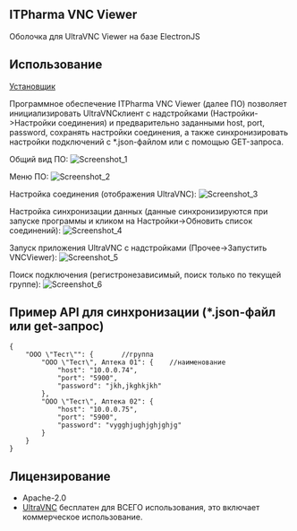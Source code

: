 ## ITPharma VNC Viewer

Оболочка для UltraVNC Viewer на базе ElectronJS

## Использование

[Установщик](https://github.com/siarheidudko/itpharma-vnc-viewer/releases)

Программное обеспечение ITPharma VNC Viewer (далее ПО) позволяет инициализировать UltraVNCклиент с надстройками (Настройки->Настройки соединения) и предварительно заданными host, port, password, сохранять настройки соединения, а также синхронизировать настройки подключений с *.json-файлом или с помощью GET-запроса.

Общий вид ПО:
![Screenshot_1](https://github.com/siarheidudko/itpharma-vnc-viewer/raw/master/img/Screenshot_1.png)

Меню ПО:
![Screenshot_2](https://github.com/siarheidudko/itpharma-vnc-viewer/raw/master/img/Screenshot_2.png)

Настройка соединения (отображения UltraVNC):
![Screenshot_3](https://github.com/siarheidudko/itpharma-vnc-viewer/raw/master/img/Screenshot_3.png)

Настройка синхронизации данных (данные синхронизируются при запуске программы и кликом на Настройки->Обновить список соединений):
![Screenshot_4](https://github.com/siarheidudko/itpharma-vnc-viewer/raw/master/img/Screenshot_4.png)

Запуск приложения UltraVNC с надстройками (Прочее->Запустить VNCViewer):
![Screenshot_5](https://github.com/siarheidudko/itpharma-vnc-viewer/raw/master/img/Screenshot_5.png)

Поиск подключения (регистронезависимый, поиск только по текущей группе):
![Screenshot_6](https://github.com/siarheidudko/itpharma-vnc-viewer/raw/master/img/Screenshot_6.png)

## Пример API для синхронизации (*.json-файл или get-запрос)
```
{
	"ООО \"Тест\"": {		//группа
		"ООО \"Тест\", Аптека 01": {	//наименование
			"host": "10.0.0.74",
			"port": "5900",
			"password": "jkh,jkghkjkh"
		},
		"ООО \"Тест\", Аптека 02": {
			"host": "10.0.0.75",
			"port": "5900",
			"password": "vygghjughjghjghjg"
		}
	}
}
```

## Лицензирование

- Apache-2.0
- [UltraVNC](https://www.uvnc.com/) бесплатен для ВСЕГО использования, это включает коммерческое использование.